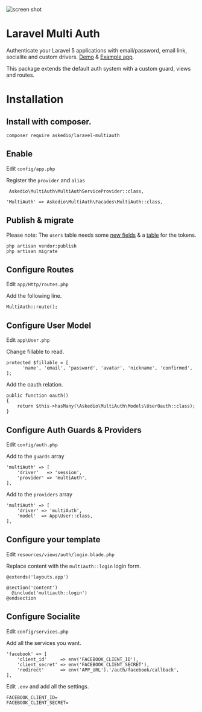 ![screen shot](http://i.imgur.com/MFkJssu.jpg)

# Laravel Multi Auth
Authenticate your Laravel 5 applications with email/password, email link, socialite and custom drivers. [Demo](https://cruddy.io/apps/multiauth/login) & [Example app](https://github.com/Askedio/laravel-multi-oauth).

This package extends the default auth system with a custom guard, views and routes.

# Installation
## Install with composer.
~~~
composer require askedio/laravel-multiauth
~~~

## Enable
Edit `config/app.php`

Register the `provider` and `alias`
~~~
 Askedio\MultiAuth\MultiAuthServiceProvider::class,
~~~
~~~
'MultiAuth' => Askedio\MultiAuth\Facades\MultiAuth::class,
~~~

## Publish & migrate
Please note: The `users` table needs some [new fields](https://github.com/Askedio/laravel-multiauth/blob/master/database/migrations/2014_10_12_000000_add_users_table.php) & a [table](https://github.com/Askedio/laravel-multiauth/blob/master/database/migrations/2016_05_24_000000_create_user_oauth_table.php) for the tokens.
~~~
php artisan vendor:publish
php artisan migrate
~~~

## Configure Routes
Edit `app/Http/routes.php`

Add the following line.
~~~
MultiAuth::route();
~~~~

## Configure User Model
Edit `app\User.php`

Change fillable to read.
~~~
protected $fillable = [
      'name', 'email', 'password', 'avatar', 'nickname', 'confirmed',
];
~~~
Add the oauth relation.
~~~
public function oauth()
{
    return $this->hasMany(\Askedio\MultiAuth\Models\UserOauth::class);
}
~~~

## Configure Auth Guards & Providers
Edit `config/auth.php`


Add to the `guards` array
~~~
'multiAuth' => [
    'driver'   => 'session',
    'provider' => 'multiAuth',
],
~~~

Add to the `providers` array
~~~
'multiAuth' => [
    'driver' => 'multiAuth',
    'model'  => App\User::class,
],
~~~
## Configure your template
Edit `resources/views/auth/login.blade.php`

Replace content with the `multiauth::login` login form.
~~~
@extends('layouts.app')

@section('content')
  @include('multiauth::login')
@endsection
~~~

## Configure Socialite
Edit `config/services.php`

Add all the services you want.
~~~
'facebook' => [
    'client_id'     => env('FACEBOOK_CLIENT_ID'),
    'client_secret' => env('FACEBOOK_CLIENT_SECRET'),
    'redirect'      => env('APP_URL').'/auth/facebook/callback',
],
~~~
Edit `.env` and add all the settings.
~~~
FACEBOOK_CLIENT_ID=
FACEBOOK_CLIENT_SECRET=
~~~


